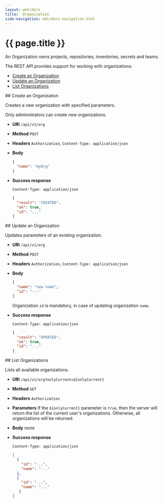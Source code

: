 ```yaml
---
layout: wmt/docs
title:  Organization
side-navigation: wmt/docs-navigation.html
---
```


# {{ page.title }}

An Organization owns projects, repositories, inventories, secrets and teams.

The REST API provides support for working with organizations:

- [Create an Organization](#create-org)
- [Update an Organization](#update-org)
- [List Organizations](#list-org)

<a name="create-org"/>
## Create an Organization

Creates a new organization with specified parameters.

Only administrators can create new organizations.

* **URI** `/api/v1/org`
* **Method** `POST`
* **Headers** `Authorization`, `Content-Type: application/json`
* **Body**
    ```json
    {
      "name": "myOrg"
    }
    ```
* **Success response**

    ```
    Content-Type: application/json
    ```

    ```json
    {
      "result": "CREATED",
      "ok": true,
      "id": "..."
    }
    ```

<a name="update-org"/>
## Update an Organization

Updates parameters of an existing organization.

* **URI** `/api/v1/org`
* **Method** `POST`
* **Headers** `Authorization`, `Content-Type: application/json`
* **Body**
    ```json
    {
      "name": "new name",
      "id": "---"
    }
    ```
    Organization `id` is mandatory, in case of updating organization `name`.

* **Success response**

    ```
    Content-Type: application/json
    ```

    ```json
    {
      "result": "UPDATED",
      "ok": true,
      "id": "..."
    }
    ```

<a name="list-orgs">
## List Organizations

Lists all available organizations.

* **URI** `/api/v1/org?onlyCurrent=${onlyCurrent}`
* **Method** `GET`
* **Headers** `Authorization`
* **Parameters**
    If the `${onlyCurrent}` parameter is `true`, then the server will
    return the list of the current user's organizations. Otherwise,
    all organizations will be returned. 
* **Body**
    none
* **Success response**

    ```
    Content-Type: application/json
    ```

    ```json
    [
      {
        "id": "...",
        "name": "..."
      },
      {
        "id": "...",
        "name": "..."
       }
    ]
    ```
